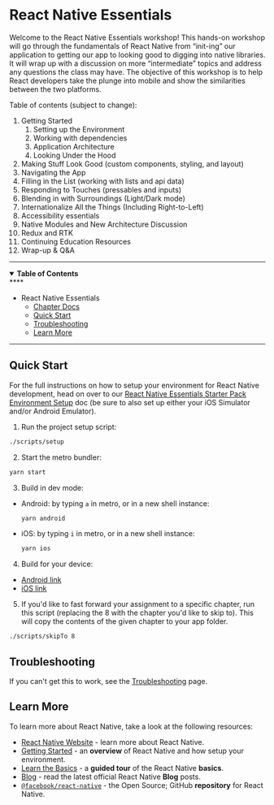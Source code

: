 # React Native Essentials

Welcome to the React Native Essentials workshop! This hands-on workshop will go through the fundamentals of React Native from “init-ing” our application to getting our app to looking good to digging into native libraries. It will wrap up with a discussion on more “intermediate” topics and address any questions the class may have. The objective of this workshop is to help React developers take the plunge into mobile and show the similarities between the two platforms.

Table of contents (subject to change):

1. Getting Started
   1. Setting up the Environment
   2. Working with dependencies
   3. Application Architecture
   4. Looking Under the Hood
2. Making Stuff Look Good (custom components, styling, and layout)
3. Navigating the App
4. Filling in the List (working with lists and api data)
5. Responding to Touches (pressables and inputs)
6. Blending in with Surroundings (Light/Dark mode)
7. Internationalize All the Things (Including Right-to-Left)
8. Accessibility essentials
9. Native Modules and New Architecture Discussion
10. Redux and RTK
11. Continuing Education Resources
12. Wrap-up & Q&A

---

<details open>****
  <summary><strong>Table of Contents</strong></summary>

- React Native Essentials
  - [Chapter Docs](./docs/chapters/chapter01.md)
  - [Quick Start](#quick-start)
  - [Troubleshooting](#troubleshooting)
  - [Learn More](#learn-more)

---

## Quick Start

For the full instructions on how to setup your environment for React Native development, head on over to our [React Native Essentials Starter Pack Environment Setup](https://github.com/infinitered/ReactNativeEssentialsStarterPack/blob/main/docs/environment-setup-guide.md) doc (be sure to also set up either your iOS Simulator and/or Android Emulator).

1. Run the project setup script:

```bash
./scripts/setup
```

2. Start the metro bundler:

```bash
yarn start
```

3. Build in dev mode:

- Android: by typing `a` in metro, or in a new shell instance:

  ```bash
  yarn android
  ```

- iOS: by typing `i` in metro, or in a new shell instance:

  ```bash
  yarn ios
  ```

4. Build for your device:

- [Android link](./docs/simulators-setup.md#yarn-android)
- [iOS link](./docs/simulators-setup.md#launching-a-specific-simulator)

5. If you'd like to fast forward your assignment to a specific chapter, run this script (replacing the 8 with the chapter you'd like to skip to). This will copy the contents of the given chapter to your app folder.

```bash
./scripts/skipTo 8
```

## Troubleshooting

If you can't get this to work, see the [Troubleshooting](https://reactnative.dev/docs/troubleshooting) page.

## Learn More

To learn more about React Native, take a look at the following resources:

- [React Native Website](https://reactnative.dev) - learn more about React Native.
- [Getting Started](https://reactnative.dev/docs/environment-setup) - an **overview** of React Native and how setup your environment.
- [Learn the Basics](https://reactnative.dev/docs/getting-started) - a **guided tour** of the React Native **basics**.
- [Blog](https://reactnative.dev/blog) - read the latest official React Native **Blog** posts.
- [`@facebook/react-native`](https://github.com/facebook/react-native) - the Open Source; GitHub **repository** for React Native.

